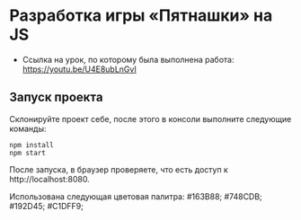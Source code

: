 # Разработка игры «Пятнашки» на JS

* Ссылка на урок, по которому была выполнена работа: https://youtu.be/U4E8ubLnGvI

## Запуск проекта

Склонируйте проект себе, после этого в консоли выполните следующие команды:

```
npm install
npm start
```

После запуска, в браузер проверяете, что есть доступ к http://localhost:8080.


Использована следующая цветовая палитра:
#163B88; #748CDB; #192D45; #C1DFF9;
